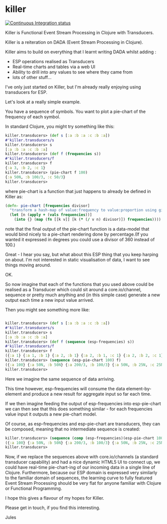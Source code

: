 # killer

[![Continuous Integration status](https://secure.travis-ci.org/JulesGosnell/killer.png)](http://travis-ci.org/JulesGosnell/killer)

Killer is Functional Event Stream Processing in Clojure with Transducers.

Killer is a reiteration on DADA (Event Stream Processing in Clojure).

Killer aims to build on everything that I learnt writing DADA whilst adding :

- ESP operations realised as Transducers
- Real-time charts and tables via a web UI
- Ability to drill into any values to see where they came from
- lots of other stuff...

I've only just started on Killer, but I'm already really enjoying
using transducers for ESP.

Let's look at a really simple example.

You have a sequence of symbols. You want to plot a pie-chart of the
frequency of each symbol.

In standard Clojure, you might try something like this:

```clojure
killer.transducers> (def s [:a :b :a :c :b :a])
#'killer.transducers/s
killer.transducers> s
[:a :b :a :c :b :a]
killer.transducers> (def f (frequencies s))
#'killer.transducers/f
killer.transducers> f
{:a 3, :b 2, :c 1}
killer.transducers> (pie-chart f 100)
{:a 50N, :b 100/3, :c 50/3}
killer.transducers> 
```

where pie-chart is a function that just happens to already be defined in Killer as:

```clojure
(defn- pie-chart [frequencies divisor]
  "transform a hash-map of value:frequency to value:proportion using given divisor"
  (let [n (apply + (vals frequencies))]
    (into {} (map (fn [[k v]] [k (* (/ v n) divisor)]) frequencies))))
```

note that the final output of the pie-chart function is a data-model
that would bind nicely to a pie-chart rendering done by percentage.(If
you wanted it expressed in degrees you could use a divisor of 360
instead of 100.)

Great - I hear you say, but what about this ESP thing that you keep
harping on about. I'm not interested in static visualisation of data,
I want to see things moving around.

OK.

So now imagine that each of the functions that you used above could be
realised as a Transducer which could sit around a core.io/channel,
sequence or pretty much anything and (in this simple case) generate a
new output each time a new input value arrived.

Then you might see something more like:

```clojure

killer.transducers> (def s [:a :b :a :c :b :a])
#'killer.transducers/s
killer.transducers> s
[:a :b :a :c :b :a]
killer.transducers> (def f (sequence (esp-frequencies) s))
#'killer.transducers/f
killer.transducers> f
({:a 1} {:a 1, :b 1} {:a 2, :b 1} {:a 2, :b 1, :c 1} {:a 2, :b 2, :c 1} {:a 3, :b 2, :c 1})
killer.transducers> (sequence (esp-pie-chart 100) f)
({:a 100} {:a 50N, :b 50N} {:a 200/3, :b 100/3} {:a 50N, :b 25N, :c 25N} {:a 40N, :b 40N, :c 20N} {:a 50N, :b 100/3, :c 50/3})
killer.transducers>
```

Here we imagine the same sequence of data arriving.

This time however, esp-frequencies will consume the data
element-by-element and produce a new result for aggregate input so far
each time.

If we then imagine feeding the output of esp-frequencies into
esp-pie-chart we can then see that this does something similar - for
each frequencies value input it outputs a new pie-chart model.

Of course, as esp-frequencies and esp-pie-chart are transducers, they
can be composed, meaning that no intermediate sequence is created:

```clojure
killer.transducers> (sequence (comp (esp-frequencies)(esp-pie-chart 100)) s)
({:a 100} {:a 50N, :b 50N} {:a 200/3, :b 100/3} {:a 50N, :b 25N, :c 25N} {:a 40N, :b 40N, :c 20N} {:a 50N, :b 100/3, :c 50/3})
killer.transducers>
```

Now, if we replace the sequences above with core.io/channels (a
standard transducer capability) and had a nice dynamic HTML5 UI to
connect up, we could have real-time pie-chart-ing of our incoming data
in a single line of Clojure. Furthermore, because our ESP domain is
expressed very similarly to the familiar domain of sequences, the
learning curve to fully featured Event Stream Processing should be
very flat for anyone familiar with Clojure or Functional Programming.

I hope this gives a flavour of my hopes for Killer.

Please get in touch, if you find this interesting.


Jules
